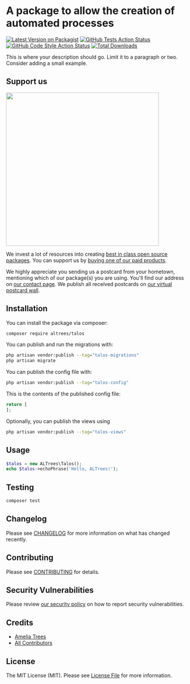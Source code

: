# A package to allow the creation of automated processes

[![Latest Version on Packagist](https://img.shields.io/packagist/v/altrees/talos.svg?style=flat-square)](https://packagist.org/packages/altrees/talos)
[![GitHub Tests Action Status](https://img.shields.io/github/actions/workflow/status/altrees/talos/run-tests.yml?branch=main&label=tests&style=flat-square)](https://github.com/altrees/talos/actions?query=workflow%3Arun-tests+branch%3Amain)
[![GitHub Code Style Action Status](https://img.shields.io/github/actions/workflow/status/altrees/talos/fix-php-code-style-issues.yml?branch=main&label=code%20style&style=flat-square)](https://github.com/altrees/talos/actions?query=workflow%3A"Fix+PHP+code+style+issues"+branch%3Amain)
[![Total Downloads](https://img.shields.io/packagist/dt/altrees/talos.svg?style=flat-square)](https://packagist.org/packages/altrees/talos)

This is where your description should go. Limit it to a paragraph or two. Consider adding a small example.

## Support us

[<img src="https://github-ads.s3.eu-central-1.amazonaws.com/Talos.jpg?t=1" width="419px" />](https://spatie.be/github-ad-click/Talos)

We invest a lot of resources into creating [best in class open source packages](https://spatie.be/open-source). You can support us by [buying one of our paid products](https://spatie.be/open-source/support-us).

We highly appreciate you sending us a postcard from your hometown, mentioning which of our package(s) you are using. You'll find our address on [our contact page](https://spatie.be/about-us). We publish all received postcards on [our virtual postcard wall](https://spatie.be/open-source/postcards).

## Installation

You can install the package via composer:

```bash
composer require altrees/talos
```

You can publish and run the migrations with:

```bash
php artisan vendor:publish --tag="talos-migrations"
php artisan migrate
```

You can publish the config file with:

```bash
php artisan vendor:publish --tag="talos-config"
```

This is the contents of the published config file:

```php
return [
];
```

Optionally, you can publish the views using

```bash
php artisan vendor:publish --tag="talos-views"
```

## Usage

```php
$talos = new ALTrees\Talos();
echo $talos->echoPhrase('Hello, ALTrees!');
```

## Testing

```bash
composer test
```

## Changelog

Please see [CHANGELOG](CHANGELOG.md) for more information on what has changed recently.

## Contributing

Please see [CONTRIBUTING](CONTRIBUTING.md) for details.

## Security Vulnerabilities

Please review [our security policy](../../security/policy) on how to report security vulnerabilities.

## Credits

- [Amelia Trees](https://github.com/ALTrees)
- [All Contributors](../../contributors)

## License

The MIT License (MIT). Please see [License File](LICENSE.md) for more information.
